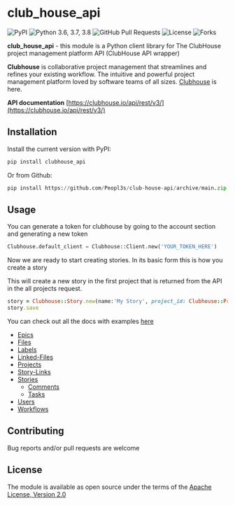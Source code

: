 # club_house_api

![PyPI](https://img.shields.io/pypi/v/clubhouse_api?color=orange) ![Python 3.6, 3.7, 3.8](https://img.shields.io/pypi/pyversions/clubhouse?color=blueviolet) ![GitHub Pull Requests](https://img.shields.io/github/issues-pr/peopl3s/club-house-api?color=blueviolet) ![License](https://img.shields.io/pypi/l/clubhouse-api?color=blueviolet) ![Forks](https://img.shields.io/github/forks/peopl3s/club-house-api?style=social)

**club_house_api** - this module is a Python client library for The ClubHouse project management platform API (ClubHouse API wrapper)


**Clubhouse** is collaborative project management that streamlines and refines your existing workflow. The intuitive and powerful project management platform loved by software teams of all sizes. [Clubhouse](https://clubhouse.io) is here.


**API documentation** [https://clubhouse.io/api/rest/v3/](https://clubhouse.io/api/rest/v3/)

## Installation

Install the current version with PyPI:

```python
pip install clubhouse_api
```

Or from Github:
```python
pip install https://github.com/Peopl3s/club-house-api/archive/main.zip
```

## Usage

You can generate a token for clubhouse by going to the account section and generating a new token

```python
Clubhouse.default_client = Clubhouse::Client.new('YOUR_TOKEN_HERE')
```

Now we are ready to start creating stories. In its basic form this is how you create a story

This will create a new story in the first project that is returned from the API in the all projects request.

```ruby
story = Clubhouse::Story.new(name:'My Story', project_id: Clubhouse::Project.all.first.id)
story.save
```

You can check out all the docs with examples [here](docs)

* [Epics](docs/epics.md)
* [Files](docs/files.md)
* [Labels](docs/labels.md)
* [Linked-Files](docs/linked_files.md)
* [Projects](docs/projects.md)
* [Story-Links](docs/story_links.md)
* [Stories](docs/stories.md)
  * [Comments](docs/comments.md)
  * [Tasks](docs/tasks.md)
* [Users](docs/users.md)
* [Workflows](docs/workflows.md)


## Contributing

Bug reports and/or pull requests are welcome


## License

The module is available as open source under the terms of the [Apache License, Version 2.0](https://opensource.org/licenses/Apache-2.0)


